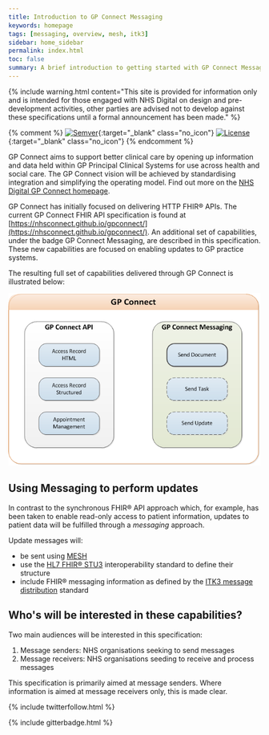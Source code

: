```yaml
---
title: Introduction to GP Connect Messaging
keywords: homepage
tags: [messaging, overview, mesh, itk3]
sidebar: home_sidebar
permalink: index.html
toc: false
summary: A brief introduction to getting started with GP Connect Messaging Capabilities 
---
```


{% include warning.html content="This site is provided for information only and is intended for those engaged with NHS Digital on design and pre-development activities, other parties are advised not to develop against these specifications until a formal announcement has been made." %}

{% comment %}
[![Semver](http://img.shields.io/badge/semver-2.0.0-yellow.svg)](http://semver.org/spec/v2.0.0.html){:target="_blank" class="no_icon"} [![License](http://img.shields.io/:license-apache2-blue.svg)](http://www.apache.org/licenses/LICENSE-2.0.html){:target="_blank" class="no_icon"} 
{% endcomment %}

GP Connect aims to support better clinical care by opening up information and data held within GP Principal Clinical Systems for use across health and social care. The GP Connect vision will be achieved by standardising integration and simplifying the operating model. Find out more on the [NHS Digital GP Connect homepage](https://digital.nhs.uk/article/1275/GP-Connect).

GP Connect has initially focused on delivering HTTP FHIR&reg; APIs. The current GP Connect FHIR API specification is found at [https://nhsconnect.github.io/gpconnect/](https://nhsconnect.github.io/gpconnect/). An additional set of capabilities, under the badge GP Connect Messaging, are described in this specification. These new capabilities are focused on enabling updates to GP practice systems. 

The resulting full set of capabilities delivered through GP Connect is illustrated below:

![GP Connect capabilities - FHIR&reg; and messaging](images/overview/gpconnect_product_capabilities.png) 

## Using Messaging to perform updates ##

In contrast to the synchronous FHIR&reg; API approach which, for example, has been taken to enable read-only access to patient information, updates to patient data will be fulfilled through a *messaging* approach.

Update messages will:

- be sent using [MESH](https://digital.nhs.uk/services/message-exchange-for-social-care-and-health-mesh "MESH")
- use the [HL7 FHIR&reg; STU3](http://hl7.org/fhir/stu3/index.html) interoperability standard to define their structure
- include FHIR&reg; messaging information as defined by the [ITK3 message distribution](https://nhsconnect.github.io/ITK3-FHIR-Messaging-Distribution/) standard


## Who's will be interested in these capabilities? ##

Two main audiences will be interested in this specification:

1. Message senders: NHS organisations seeking to send messages
2. Message receivers: NHS organisations seeding to receive and process messages

This specification is primarily aimed at message senders. Where information is aimed at message receivers only, this is made clear.


{% include twitterfollow.html %}

{% include gitterbadge.html %}


